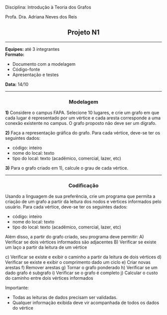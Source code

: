 Disciplina: Introdução à Teoria dos Grafos

Profa. Dra. Adriana Neves dos Reis

##  <center>Projeto N1</center>
___


**Equipes:** até 3 integrantes<br>
**Formato:**
- Documento com a modelagem
- Código-fonte
- Apresentação e testes

**Data:** 14/10
___
### <center>Modelagem</center> 

**1)** Considere o campus FAPA. Selecione 10 lugares, e crie um grafo em que cada lugar é representado
por um vértice e cada aresta corresponde a uma conexão existente no campus. O grafo proposto não
deve ser um dígrafo.

**2)** Faça a representação gráfica do grafo. Para cada vértice, deve-se ter os seguintes dados:
- código: inteiro
- nome do local: texto
- tipo do local: texto (acadêmico, comercial, lazer, etc)

**3)** Para o grafo criado em 1), calcule o grau de cada vértice.
___
### <center>Codificação</center>



Usando a linguagem de sua preferência, crie um programa que permita a criação de um grafo a partir
da leitura dos nodos e vértices informados pelo usuário.
Para cada vértice, deve-se ter os seguintes dados:
- código: inteiro
- nome do local: texto
- tipo do local: texto (acadêmico, comercial, lazer, etc)

Além disso, a partir do grafo criado, seu programa deve permitir:
A) Verificar se dois vértices informados são adjacentes
B) Verificar se existe um laço a partir da leitura de um vértice

c)  Verificar se existe e exibir o caminho a partir da leitura de dois vértices
d) Verificar se existe e exibir o comprimento dado um ciclo
e) Criar novas arestas
f) Remover arestas
g) Tornar o grafo ponderado
h) Verificar se um dado grafo é subgrafo
i) Verificar se o grafo é completo
j) Calcular o custo do caminho entre dois vértices informados

Importante:
- Todas as leituras de dados precisam ser validadas.
- Qualquer informação exibida deve vir acompanhada de todos os dados do vértice



